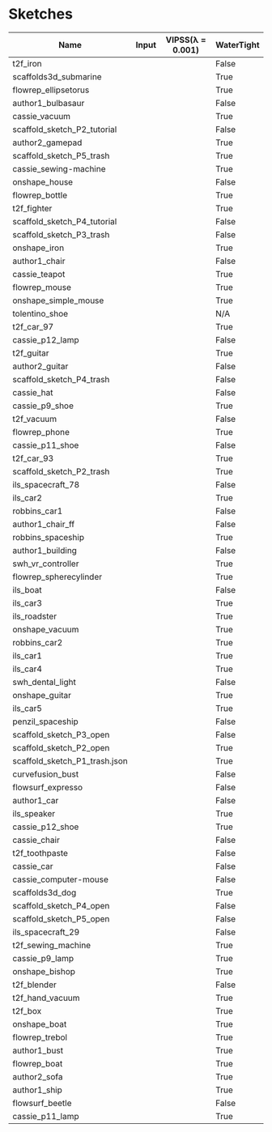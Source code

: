 # Sketches


<script type="module" src="https://ajax.googleapis.com/ajax/libs/model-viewer/3.4.0/model-viewer.min.js"
></script>

<style>
model-viewer {
  width: 300px;
  height: 250px;
  background-color: #ffffff;
}
</style>




Name | Input |    VIPSS(λ = 0.001)  | WaterTight
------------- | ------------- | ------------- | ---------|
t2f_iron | <model-viewer camera-controls touch-action="pan-y" src="models/sketch-glb/t2f_iron.glb" ar alt="A 3D transparency test" style="background-color: unset;"></model-viewer> | <model-viewer camera-controls touch-action="pan-y" src="models/sketch-vipss-lambda-0001/t2f_iron_sketch_proxy.glb" ar alt="A 3D transparency test" style="background-color: black;"></model-viewer> | False
scaffolds3d_submarine | <model-viewer camera-controls touch-action="pan-y" src="models/sketch-glb/scaffolds3d_submarine.glb" ar alt="A 3D transparency test" style="background-color: unset;"></model-viewer> | <model-viewer camera-controls touch-action="pan-y" src="models/sketch-vipss-lambda-0001/scaffolds3d_submarine_sketch_proxy.glb" ar alt="A 3D transparency test" style="background-color: black;"></model-viewer> | True
flowrep_ellipsetorus | <model-viewer camera-controls touch-action="pan-y" src="models/sketch-glb/flowrep_ellipsetorus.glb" ar alt="A 3D transparency test" style="background-color: unset;"></model-viewer> | <model-viewer camera-controls touch-action="pan-y" src="models/sketch-vipss-lambda-0001/flowrep_ellipsetorus_sketch_proxy.glb" ar alt="A 3D transparency test" style="background-color: black;"></model-viewer> | True
author1_bulbasaur | <model-viewer camera-controls touch-action="pan-y" src="models/sketch-glb/author1_bulbasaur.glb" ar alt="A 3D transparency test" style="background-color: unset;"></model-viewer> | <model-viewer camera-controls touch-action="pan-y" src="models/sketch-vipss-lambda-0001/author1_bulbasaur_sketch_proxy.glb" ar alt="A 3D transparency test" style="background-color: black;"></model-viewer> | False
cassie_vacuum | <model-viewer camera-controls touch-action="pan-y" src="models/sketch-glb/cassie_vacuum.glb" ar alt="A 3D transparency test" style="background-color: unset;"></model-viewer> | <model-viewer camera-controls touch-action="pan-y" src="models/sketch-vipss-lambda-0001/cassie_vacuum_sketch_proxy.glb" ar alt="A 3D transparency test" style="background-color: black;"></model-viewer> | True
scaffold_sketch_P2_tutorial | <model-viewer camera-controls touch-action="pan-y" src="models/sketch-glb/scaffold_sketch_P2_tutorial.glb" ar alt="A 3D transparency test" style="background-color: unset;"></model-viewer> | <model-viewer camera-controls touch-action="pan-y" src="models/sketch-vipss-lambda-0001/scaffold_sketch_P2_tutorial_sketch_proxy.glb" ar alt="A 3D transparency test" style="background-color: black;"></model-viewer> | False
author2_gamepad | <model-viewer camera-controls touch-action="pan-y" src="models/sketch-glb/author2_gamepad.glb" ar alt="A 3D transparency test" style="background-color: unset;"></model-viewer> | <model-viewer camera-controls touch-action="pan-y" src="models/sketch-vipss-lambda-0001/author2_gamepad_sketch_proxy.glb" ar alt="A 3D transparency test" style="background-color: black;"></model-viewer> | True
scaffold_sketch_P5_trash | <model-viewer camera-controls touch-action="pan-y" src="models/sketch-glb/scaffold_sketch_P5_trash.glb" ar alt="A 3D transparency test" style="background-color: unset;"></model-viewer> | <model-viewer camera-controls touch-action="pan-y" src="models/sketch-vipss-lambda-0001/scaffold_sketch_P5_trash_sketch_proxy.glb" ar alt="A 3D transparency test" style="background-color: black;"></model-viewer> | True
cassie_sewing-machine | <model-viewer camera-controls touch-action="pan-y" src="models/sketch-glb/cassie_sewing-machine.glb" ar alt="A 3D transparency test" style="background-color: unset;"></model-viewer> | <model-viewer camera-controls touch-action="pan-y" src="models/sketch-vipss-lambda-0001/cassie_sewing-machine_sketch_proxy.glb" ar alt="A 3D transparency test" style="background-color: black;"></model-viewer> | True
onshape_house | <model-viewer camera-controls touch-action="pan-y" src="models/sketch-glb/onshape_house.glb" ar alt="A 3D transparency test" style="background-color: unset;"></model-viewer> | <model-viewer camera-controls touch-action="pan-y" src="models/sketch-vipss-lambda-0001/onshape_house_sketch_proxy.glb" ar alt="A 3D transparency test" style="background-color: black;"></model-viewer> | False
flowrep_bottle | <model-viewer camera-controls touch-action="pan-y" src="models/sketch-glb/flowrep_bottle.glb" ar alt="A 3D transparency test" style="background-color: unset;"></model-viewer> | <model-viewer camera-controls touch-action="pan-y" src="models/sketch-vipss-lambda-0001/flowrep_bottle_sketch_proxy.glb" ar alt="A 3D transparency test" style="background-color: black;"></model-viewer> | True
t2f_fighter | <model-viewer camera-controls touch-action="pan-y" src="models/sketch-glb/t2f_fighter.glb" ar alt="A 3D transparency test" style="background-color: unset;"></model-viewer> | <model-viewer camera-controls touch-action="pan-y" src="models/sketch-vipss-lambda-0001/t2f_fighter_sketch_proxy.glb" ar alt="A 3D transparency test" style="background-color: black;"></model-viewer> | True
scaffold_sketch_P4_tutorial | <model-viewer camera-controls touch-action="pan-y" src="models/sketch-glb/scaffold_sketch_P4_tutorial.glb" ar alt="A 3D transparency test" style="background-color: unset;"></model-viewer> | <model-viewer camera-controls touch-action="pan-y" src="models/sketch-vipss-lambda-0001/scaffold_sketch_P4_tutorial_sketch_proxy.glb" ar alt="A 3D transparency test" style="background-color: black;"></model-viewer> | False
scaffold_sketch_P3_trash | <model-viewer camera-controls touch-action="pan-y" src="models/sketch-glb/scaffold_sketch_P3_trash.glb" ar alt="A 3D transparency test" style="background-color: unset;"></model-viewer> | <model-viewer camera-controls touch-action="pan-y" src="models/sketch-vipss-lambda-0001/scaffold_sketch_P3_trash_sketch_proxy.glb" ar alt="A 3D transparency test" style="background-color: black;"></model-viewer> | False
onshape_iron | <model-viewer camera-controls touch-action="pan-y" src="models/sketch-glb/onshape_iron.glb" ar alt="A 3D transparency test" style="background-color: unset;"></model-viewer> | <model-viewer camera-controls touch-action="pan-y" src="models/sketch-vipss-lambda-0001/onshape_iron_sketch_proxy.glb" ar alt="A 3D transparency test" style="background-color: black;"></model-viewer> | True
author1_chair | <model-viewer camera-controls touch-action="pan-y" src="models/sketch-glb/author1_chair.glb" ar alt="A 3D transparency test" style="background-color: unset;"></model-viewer> | <model-viewer camera-controls touch-action="pan-y" src="models/sketch-vipss-lambda-0001/author1_chair_sketch_proxy.glb" ar alt="A 3D transparency test" style="background-color: black;"></model-viewer> | False
cassie_teapot | <model-viewer camera-controls touch-action="pan-y" src="models/sketch-glb/cassie_teapot.glb" ar alt="A 3D transparency test" style="background-color: unset;"></model-viewer> | <model-viewer camera-controls touch-action="pan-y" src="models/sketch-vipss-lambda-0001/cassie_teapot_sketch_proxy.glb" ar alt="A 3D transparency test" style="background-color: black;"></model-viewer> | True
flowrep_mouse | <model-viewer camera-controls touch-action="pan-y" src="models/sketch-glb/flowrep_mouse.glb" ar alt="A 3D transparency test" style="background-color: unset;"></model-viewer> | <model-viewer camera-controls touch-action="pan-y" src="models/sketch-vipss-lambda-0001/flowrep_mouse_sketch_proxy.glb" ar alt="A 3D transparency test" style="background-color: black;"></model-viewer> | True
onshape_simple_mouse | <model-viewer camera-controls touch-action="pan-y" src="models/sketch-glb/onshape_simple_mouse.glb" ar alt="A 3D transparency test" style="background-color: unset;"></model-viewer> | <model-viewer camera-controls touch-action="pan-y" src="models/sketch-vipss-lambda-0001/onshape_simple_mouse_sketch_proxy.glb" ar alt="A 3D transparency test" style="background-color: black;"></model-viewer> | True
tolentino_shoe | <model-viewer camera-controls touch-action="pan-y" src="models/sketch-glb/tolentino_shoe.glb" ar alt="A 3D transparency test" style="background-color: unset;"></model-viewer> | <model-viewer camera-controls touch-action="pan-y" src="models/sketch-vipss-lambda-0001/tolentino_shoe_sketch_proxy.glb" ar alt="A 3D transparency test" style="background-color: black;"></model-viewer> | N/A
t2f_car_97 | <model-viewer camera-controls touch-action="pan-y" src="models/sketch-glb/t2f_car_97.glb" ar alt="A 3D transparency test" style="background-color: unset;"></model-viewer> | <model-viewer camera-controls touch-action="pan-y" src="models/sketch-vipss-lambda-0001/t2f_car_97_sketch_proxy.glb" ar alt="A 3D transparency test" style="background-color: black;"></model-viewer> | True
cassie_p12_lamp | <model-viewer camera-controls touch-action="pan-y" src="models/sketch-glb/cassie_p12_lamp.glb" ar alt="A 3D transparency test" style="background-color: unset;"></model-viewer> | <model-viewer camera-controls touch-action="pan-y" src="models/sketch-vipss-lambda-0001/cassie_p12_lamp_sketch_proxy.glb" ar alt="A 3D transparency test" style="background-color: black;"></model-viewer> | False
t2f_guitar | <model-viewer camera-controls touch-action="pan-y" src="models/sketch-glb/t2f_guitar.glb" ar alt="A 3D transparency test" style="background-color: unset;"></model-viewer> | <model-viewer camera-controls touch-action="pan-y" src="models/sketch-vipss-lambda-0001/t2f_guitar_sketch_proxy.glb" ar alt="A 3D transparency test" style="background-color: black;"></model-viewer> | True
author2_guitar | <model-viewer camera-controls touch-action="pan-y" src="models/sketch-glb/author2_guitar.glb" ar alt="A 3D transparency test" style="background-color: unset;"></model-viewer> | <model-viewer camera-controls touch-action="pan-y" src="models/sketch-vipss-lambda-0001/author2_guitar_sketch_proxy.glb" ar alt="A 3D transparency test" style="background-color: black;"></model-viewer> | False
scaffold_sketch_P4_trash | <model-viewer camera-controls touch-action="pan-y" src="models/sketch-glb/scaffold_sketch_P4_trash.glb" ar alt="A 3D transparency test" style="background-color: unset;"></model-viewer> | <model-viewer camera-controls touch-action="pan-y" src="models/sketch-vipss-lambda-0001/scaffold_sketch_P4_trash_sketch_proxy.glb" ar alt="A 3D transparency test" style="background-color: black;"></model-viewer> | False
cassie_hat | <model-viewer camera-controls touch-action="pan-y" src="models/sketch-glb/cassie_hat.glb" ar alt="A 3D transparency test" style="background-color: unset;"></model-viewer> | <model-viewer camera-controls touch-action="pan-y" src="models/sketch-vipss-lambda-0001/cassie_hat_sketch_proxy.glb" ar alt="A 3D transparency test" style="background-color: black;"></model-viewer> | False
cassie_p9_shoe | <model-viewer camera-controls touch-action="pan-y" src="models/sketch-glb/cassie_p9_shoe.glb" ar alt="A 3D transparency test" style="background-color: unset;"></model-viewer> | <model-viewer camera-controls touch-action="pan-y" src="models/sketch-vipss-lambda-0001/cassie_p9_shoe_sketch_proxy.glb" ar alt="A 3D transparency test" style="background-color: black;"></model-viewer> | True
t2f_vacuum | <model-viewer camera-controls touch-action="pan-y" src="models/sketch-glb/t2f_vacuum.glb" ar alt="A 3D transparency test" style="background-color: unset;"></model-viewer> | <model-viewer camera-controls touch-action="pan-y" src="models/sketch-vipss-lambda-0001/t2f_vacuum_sketch_proxy.glb" ar alt="A 3D transparency test" style="background-color: black;"></model-viewer> | False
flowrep_phone | <model-viewer camera-controls touch-action="pan-y" src="models/sketch-glb/flowrep_phone.glb" ar alt="A 3D transparency test" style="background-color: unset;"></model-viewer> | <model-viewer camera-controls touch-action="pan-y" src="models/sketch-vipss-lambda-0001/flowrep_phone_sketch_proxy.glb" ar alt="A 3D transparency test" style="background-color: black;"></model-viewer> | True
cassie_p11_shoe | <model-viewer camera-controls touch-action="pan-y" src="models/sketch-glb/cassie_p11_shoe.glb" ar alt="A 3D transparency test" style="background-color: unset;"></model-viewer> | <model-viewer camera-controls touch-action="pan-y" src="models/sketch-vipss-lambda-0001/cassie_p11_shoe_sketch_proxy.glb" ar alt="A 3D transparency test" style="background-color: black;"></model-viewer> | False
t2f_car_93 | <model-viewer camera-controls touch-action="pan-y" src="models/sketch-glb/t2f_car_93.glb" ar alt="A 3D transparency test" style="background-color: unset;"></model-viewer> | <model-viewer camera-controls touch-action="pan-y" src="models/sketch-vipss-lambda-0001/t2f_car_93_sketch_proxy.glb" ar alt="A 3D transparency test" style="background-color: black;"></model-viewer> | True
scaffold_sketch_P2_trash | <model-viewer camera-controls touch-action="pan-y" src="models/sketch-glb/scaffold_sketch_P2_trash.glb" ar alt="A 3D transparency test" style="background-color: unset;"></model-viewer> | <model-viewer camera-controls touch-action="pan-y" src="models/sketch-vipss-lambda-0001/scaffold_sketch_P2_trash_sketch_proxy.glb" ar alt="A 3D transparency test" style="background-color: black;"></model-viewer> | True
ils_spacecraft_78 | <model-viewer camera-controls touch-action="pan-y" src="models/sketch-glb/ils_spacecraft_78.glb" ar alt="A 3D transparency test" style="background-color: unset;"></model-viewer> | <model-viewer camera-controls touch-action="pan-y" src="models/sketch-vipss-lambda-0001/ils_spacecraft_78_sketch_proxy.glb" ar alt="A 3D transparency test" style="background-color: black;"></model-viewer> | False
ils_car2 | <model-viewer camera-controls touch-action="pan-y" src="models/sketch-glb/ils_car2.glb" ar alt="A 3D transparency test" style="background-color: unset;"></model-viewer> | <model-viewer camera-controls touch-action="pan-y" src="models/sketch-vipss-lambda-0001/ils_car2_sketch_proxy.glb" ar alt="A 3D transparency test" style="background-color: black;"></model-viewer> | True
robbins_car1 | <model-viewer camera-controls touch-action="pan-y" src="models/sketch-glb/robbins_car1.glb" ar alt="A 3D transparency test" style="background-color: unset;"></model-viewer> | <model-viewer camera-controls touch-action="pan-y" src="models/sketch-vipss-lambda-0001/robbins_car1_sketch_proxy.glb" ar alt="A 3D transparency test" style="background-color: black;"></model-viewer> | False
author1_chair_ff | <model-viewer camera-controls touch-action="pan-y" src="models/sketch-glb/author1_chair_ff.glb" ar alt="A 3D transparency test" style="background-color: unset;"></model-viewer> | <model-viewer camera-controls touch-action="pan-y" src="models/sketch-vipss-lambda-0001/author1_chair_ff_sketch_proxy.glb" ar alt="A 3D transparency test" style="background-color: black;"></model-viewer> | False
robbins_spaceship | <model-viewer camera-controls touch-action="pan-y" src="models/sketch-glb/robbins_spaceship.glb" ar alt="A 3D transparency test" style="background-color: unset;"></model-viewer> | <model-viewer camera-controls touch-action="pan-y" src="models/sketch-vipss-lambda-0001/robbins_spaceship_sketch_proxy.glb" ar alt="A 3D transparency test" style="background-color: black;"></model-viewer> | True
author1_building | <model-viewer camera-controls touch-action="pan-y" src="models/sketch-glb/author1_building.glb" ar alt="A 3D transparency test" style="background-color: unset;"></model-viewer> | <model-viewer camera-controls touch-action="pan-y" src="models/sketch-vipss-lambda-0001/author1_building_sketch_proxy.glb" ar alt="A 3D transparency test" style="background-color: black;"></model-viewer> | False
swh_vr_controller | <model-viewer camera-controls touch-action="pan-y" src="models/sketch-glb/swh_vr_controller.glb" ar alt="A 3D transparency test" style="background-color: unset;"></model-viewer> | <model-viewer camera-controls touch-action="pan-y" src="models/sketch-vipss-lambda-0001/swh_vr_controller_sketch_proxy.glb" ar alt="A 3D transparency test" style="background-color: black;"></model-viewer> | True
flowrep_spherecylinder | <model-viewer camera-controls touch-action="pan-y" src="models/sketch-glb/flowrep_spherecylinder.glb" ar alt="A 3D transparency test" style="background-color: unset;"></model-viewer> | <model-viewer camera-controls touch-action="pan-y" src="models/sketch-vipss-lambda-0001/flowrep_spherecylinder_sketch_proxy.glb" ar alt="A 3D transparency test" style="background-color: black;"></model-viewer> | True
ils_boat | <model-viewer camera-controls touch-action="pan-y" src="models/sketch-glb/ils_boat.glb" ar alt="A 3D transparency test" style="background-color: unset;"></model-viewer> | <model-viewer camera-controls touch-action="pan-y" src="models/sketch-vipss-lambda-0001/ils_boat_sketch_proxy.glb" ar alt="A 3D transparency test" style="background-color: black;"></model-viewer> | False
ils_car3 | <model-viewer camera-controls touch-action="pan-y" src="models/sketch-glb/ils_car3.glb" ar alt="A 3D transparency test" style="background-color: unset;"></model-viewer> | <model-viewer camera-controls touch-action="pan-y" src="models/sketch-vipss-lambda-0001/ils_car3_sketch_proxy.glb" ar alt="A 3D transparency test" style="background-color: black;"></model-viewer> | True
ils_roadster | <model-viewer camera-controls touch-action="pan-y" src="models/sketch-glb/ils_roadster.glb" ar alt="A 3D transparency test" style="background-color: unset;"></model-viewer> | <model-viewer camera-controls touch-action="pan-y" src="models/sketch-vipss-lambda-0001/ils_roadster_sketch_proxy.glb" ar alt="A 3D transparency test" style="background-color: black;"></model-viewer> | True
onshape_vacuum | <model-viewer camera-controls touch-action="pan-y" src="models/sketch-glb/onshape_vacuum.glb" ar alt="A 3D transparency test" style="background-color: unset;"></model-viewer> | <model-viewer camera-controls touch-action="pan-y" src="models/sketch-vipss-lambda-0001/onshape_vacuum_sketch_proxy.glb" ar alt="A 3D transparency test" style="background-color: black;"></model-viewer> | True
robbins_car2 | <model-viewer camera-controls touch-action="pan-y" src="models/sketch-glb/robbins_car2.glb" ar alt="A 3D transparency test" style="background-color: unset;"></model-viewer> | <model-viewer camera-controls touch-action="pan-y" src="models/sketch-vipss-lambda-0001/robbins_car2_sketch_proxy.glb" ar alt="A 3D transparency test" style="background-color: black;"></model-viewer> | True
ils_car1 | <model-viewer camera-controls touch-action="pan-y" src="models/sketch-glb/ils_car1.glb" ar alt="A 3D transparency test" style="background-color: unset;"></model-viewer> | <model-viewer camera-controls touch-action="pan-y" src="models/sketch-vipss-lambda-0001/ils_car1_sketch_proxy.glb" ar alt="A 3D transparency test" style="background-color: black;"></model-viewer> | True
ils_car4 | <model-viewer camera-controls touch-action="pan-y" src="models/sketch-glb/ils_car4.glb" ar alt="A 3D transparency test" style="background-color: unset;"></model-viewer> | <model-viewer camera-controls touch-action="pan-y" src="models/sketch-vipss-lambda-0001/ils_car4_sketch_proxy.glb" ar alt="A 3D transparency test" style="background-color: black;"></model-viewer> | True
swh_dental_light | <model-viewer camera-controls touch-action="pan-y" src="models/sketch-glb/swh_dental_light.glb" ar alt="A 3D transparency test" style="background-color: unset;"></model-viewer> | <model-viewer camera-controls touch-action="pan-y" src="models/sketch-vipss-lambda-0001/swh_dental_light_sketch_proxy.glb" ar alt="A 3D transparency test" style="background-color: black;"></model-viewer> | False
onshape_guitar | <model-viewer camera-controls touch-action="pan-y" src="models/sketch-glb/onshape_guitar.glb" ar alt="A 3D transparency test" style="background-color: unset;"></model-viewer> | <model-viewer camera-controls touch-action="pan-y" src="models/sketch-vipss-lambda-0001/onshape_guitar_sketch_proxy.glb" ar alt="A 3D transparency test" style="background-color: black;"></model-viewer> | True
ils_car5 | <model-viewer camera-controls touch-action="pan-y" src="models/sketch-glb/ils_car5.glb" ar alt="A 3D transparency test" style="background-color: unset;"></model-viewer> | <model-viewer camera-controls touch-action="pan-y" src="models/sketch-vipss-lambda-0001/ils_car5_sketch_proxy.glb" ar alt="A 3D transparency test" style="background-color: black;"></model-viewer> | True
penzil_spaceship | <model-viewer camera-controls touch-action="pan-y" src="models/sketch-glb/penzil_spaceship.glb" ar alt="A 3D transparency test" style="background-color: unset;"></model-viewer> | <model-viewer camera-controls touch-action="pan-y" src="models/sketch-vipss-lambda-0001/penzil_spaceship_sketch_proxy.glb" ar alt="A 3D transparency test" style="background-color: black;"></model-viewer> | False
scaffold_sketch_P3_open | <model-viewer camera-controls touch-action="pan-y" src="models/sketch-glb/scaffold_sketch_P3_open.glb" ar alt="A 3D transparency test" style="background-color: unset;"></model-viewer> | <model-viewer camera-controls touch-action="pan-y" src="models/sketch-vipss-lambda-0001/scaffold_sketch_P3_open_sketch_proxy.glb" ar alt="A 3D transparency test" style="background-color: black;"></model-viewer> | False
scaffold_sketch_P2_open | <model-viewer camera-controls touch-action="pan-y" src="models/sketch-glb/scaffold_sketch_P2_open.glb" ar alt="A 3D transparency test" style="background-color: unset;"></model-viewer> | <model-viewer camera-controls touch-action="pan-y" src="models/sketch-vipss-lambda-0001/scaffold_sketch_P2_open_sketch_proxy.glb" ar alt="A 3D transparency test" style="background-color: black;"></model-viewer> | True
scaffold_sketch_P1_trash.json | <model-viewer camera-controls touch-action="pan-y" src="models/sketch-glb/scaffold_sketch_P1_trash.json.glb" ar alt="A 3D transparency test" style="background-color: unset;"></model-viewer> | <model-viewer camera-controls touch-action="pan-y" src="models/sketch-vipss-lambda-0001/scaffold_sketch_P1_trash.json_sketch_proxy.glb" ar alt="A 3D transparency test" style="background-color: black;"></model-viewer> | True
curvefusion_bust | <model-viewer camera-controls touch-action="pan-y" src="models/sketch-glb/curvefusion_bust.glb" ar alt="A 3D transparency test" style="background-color: unset;"></model-viewer> | <model-viewer camera-controls touch-action="pan-y" src="models/sketch-vipss-lambda-0001/curvefusion_bust_sketch_proxy.glb" ar alt="A 3D transparency test" style="background-color: black;"></model-viewer> | False
flowsurf_expresso | <model-viewer camera-controls touch-action="pan-y" src="models/sketch-glb/flowsurf_expresso.glb" ar alt="A 3D transparency test" style="background-color: unset;"></model-viewer> | <model-viewer camera-controls touch-action="pan-y" src="models/sketch-vipss-lambda-0001/flowsurf_expresso_sketch_proxy.glb" ar alt="A 3D transparency test" style="background-color: black;"></model-viewer> | False
author1_car | <model-viewer camera-controls touch-action="pan-y" src="models/sketch-glb/author1_car.glb" ar alt="A 3D transparency test" style="background-color: unset;"></model-viewer> | <model-viewer camera-controls touch-action="pan-y" src="models/sketch-vipss-lambda-0001/author1_car_sketch_proxy.glb" ar alt="A 3D transparency test" style="background-color: black;"></model-viewer> | False
ils_speaker | <model-viewer camera-controls touch-action="pan-y" src="models/sketch-glb/ils_speaker.glb" ar alt="A 3D transparency test" style="background-color: unset;"></model-viewer> | <model-viewer camera-controls touch-action="pan-y" src="models/sketch-vipss-lambda-0001/ils_speaker_sketch_proxy.glb" ar alt="A 3D transparency test" style="background-color: black;"></model-viewer> | True
cassie_p12_shoe | <model-viewer camera-controls touch-action="pan-y" src="models/sketch-glb/cassie_p12_shoe.glb" ar alt="A 3D transparency test" style="background-color: unset;"></model-viewer> | <model-viewer camera-controls touch-action="pan-y" src="models/sketch-vipss-lambda-0001/cassie_p12_shoe_sketch_proxy.glb" ar alt="A 3D transparency test" style="background-color: black;"></model-viewer> | True
cassie_chair | <model-viewer camera-controls touch-action="pan-y" src="models/sketch-glb/cassie_chair.glb" ar alt="A 3D transparency test" style="background-color: unset;"></model-viewer> | <model-viewer camera-controls touch-action="pan-y" src="models/sketch-vipss-lambda-0001/cassie_chair_sketch_proxy.glb" ar alt="A 3D transparency test" style="background-color: black;"></model-viewer> | False
t2f_toothpaste | <model-viewer camera-controls touch-action="pan-y" src="models/sketch-glb/t2f_toothpaste.glb" ar alt="A 3D transparency test" style="background-color: unset;"></model-viewer> | <model-viewer camera-controls touch-action="pan-y" src="models/sketch-vipss-lambda-0001/t2f_toothpaste_sketch_proxy.glb" ar alt="A 3D transparency test" style="background-color: black;"></model-viewer> | False
cassie_car | <model-viewer camera-controls touch-action="pan-y" src="models/sketch-glb/cassie_car.glb" ar alt="A 3D transparency test" style="background-color: unset;"></model-viewer> | <model-viewer camera-controls touch-action="pan-y" src="models/sketch-vipss-lambda-0001/cassie_car_sketch_proxy.glb" ar alt="A 3D transparency test" style="background-color: black;"></model-viewer> | False
cassie_computer-mouse | <model-viewer camera-controls touch-action="pan-y" src="models/sketch-glb/cassie_computer-mouse.glb" ar alt="A 3D transparency test" style="background-color: unset;"></model-viewer> | <model-viewer camera-controls touch-action="pan-y" src="models/sketch-vipss-lambda-0001/cassie_computer-mouse_sketch_proxy.glb" ar alt="A 3D transparency test" style="background-color: black;"></model-viewer> | False
scaffolds3d_dog | <model-viewer camera-controls touch-action="pan-y" src="models/sketch-glb/scaffolds3d_dog.glb" ar alt="A 3D transparency test" style="background-color: unset;"></model-viewer> | <model-viewer camera-controls touch-action="pan-y" src="models/sketch-vipss-lambda-0001/scaffolds3d_dog_sketch_proxy.glb" ar alt="A 3D transparency test" style="background-color: black;"></model-viewer> | True
scaffold_sketch_P4_open | <model-viewer camera-controls touch-action="pan-y" src="models/sketch-glb/scaffold_sketch_P4_open.glb" ar alt="A 3D transparency test" style="background-color: unset;"></model-viewer> | <model-viewer camera-controls touch-action="pan-y" src="models/sketch-vipss-lambda-0001/scaffold_sketch_P4_open_sketch_proxy.glb" ar alt="A 3D transparency test" style="background-color: black;"></model-viewer> | False
scaffold_sketch_P5_open | <model-viewer camera-controls touch-action="pan-y" src="models/sketch-glb/scaffold_sketch_P5_open.glb" ar alt="A 3D transparency test" style="background-color: unset;"></model-viewer> | <model-viewer camera-controls touch-action="pan-y" src="models/sketch-vipss-lambda-0001/scaffold_sketch_P5_open_sketch_proxy.glb" ar alt="A 3D transparency test" style="background-color: black;"></model-viewer> | False
ils_spacecraft_29 | <model-viewer camera-controls touch-action="pan-y" src="models/sketch-glb/ils_spacecraft_29.glb" ar alt="A 3D transparency test" style="background-color: unset;"></model-viewer> | <model-viewer camera-controls touch-action="pan-y" src="models/sketch-vipss-lambda-0001/ils_spacecraft_29_sketch_proxy.glb" ar alt="A 3D transparency test" style="background-color: black;"></model-viewer> | False
t2f_sewing_machine | <model-viewer camera-controls touch-action="pan-y" src="models/sketch-glb/t2f_sewing_machine.glb" ar alt="A 3D transparency test" style="background-color: unset;"></model-viewer> | <model-viewer camera-controls touch-action="pan-y" src="models/sketch-vipss-lambda-0001/t2f_sewing_machine_sketch_proxy.glb" ar alt="A 3D transparency test" style="background-color: black;"></model-viewer> | True
cassie_p9_lamp | <model-viewer camera-controls touch-action="pan-y" src="models/sketch-glb/cassie_p9_lamp.glb" ar alt="A 3D transparency test" style="background-color: unset;"></model-viewer> | <model-viewer camera-controls touch-action="pan-y" src="models/sketch-vipss-lambda-0001/cassie_p9_lamp_sketch_proxy.glb" ar alt="A 3D transparency test" style="background-color: black;"></model-viewer> | True
onshape_bishop | <model-viewer camera-controls touch-action="pan-y" src="models/sketch-glb/onshape_bishop.glb" ar alt="A 3D transparency test" style="background-color: unset;"></model-viewer> | <model-viewer camera-controls touch-action="pan-y" src="models/sketch-vipss-lambda-0001/onshape_bishop_sketch_proxy.glb" ar alt="A 3D transparency test" style="background-color: black;"></model-viewer> | True
t2f_blender | <model-viewer camera-controls touch-action="pan-y" src="models/sketch-glb/t2f_blender.glb" ar alt="A 3D transparency test" style="background-color: unset;"></model-viewer> | <model-viewer camera-controls touch-action="pan-y" src="models/sketch-vipss-lambda-0001/t2f_blender_sketch_proxy.glb" ar alt="A 3D transparency test" style="background-color: black;"></model-viewer> | False
t2f_hand_vacuum | <model-viewer camera-controls touch-action="pan-y" src="models/sketch-glb/t2f_hand_vacuum.glb" ar alt="A 3D transparency test" style="background-color: unset;"></model-viewer> | <model-viewer camera-controls touch-action="pan-y" src="models/sketch-vipss-lambda-0001/t2f_hand_vacuum_sketch_proxy.glb" ar alt="A 3D transparency test" style="background-color: black;"></model-viewer> | True
t2f_box | <model-viewer camera-controls touch-action="pan-y" src="models/sketch-glb/t2f_box.glb" ar alt="A 3D transparency test" style="background-color: unset;"></model-viewer> | <model-viewer camera-controls touch-action="pan-y" src="models/sketch-vipss-lambda-0001/t2f_box_sketch_proxy.glb" ar alt="A 3D transparency test" style="background-color: black;"></model-viewer> | True
onshape_boat | <model-viewer camera-controls touch-action="pan-y" src="models/sketch-glb/onshape_boat.glb" ar alt="A 3D transparency test" style="background-color: unset;"></model-viewer> | <model-viewer camera-controls touch-action="pan-y" src="models/sketch-vipss-lambda-0001/onshape_boat_sketch_proxy.glb" ar alt="A 3D transparency test" style="background-color: black;"></model-viewer> | True
flowrep_trebol | <model-viewer camera-controls touch-action="pan-y" src="models/sketch-glb/flowrep_trebol.glb" ar alt="A 3D transparency test" style="background-color: unset;"></model-viewer> | <model-viewer camera-controls touch-action="pan-y" src="models/sketch-vipss-lambda-0001/flowrep_trebol_sketch_proxy.glb" ar alt="A 3D transparency test" style="background-color: black;"></model-viewer> | True
author1_bust | <model-viewer camera-controls touch-action="pan-y" src="models/sketch-glb/author1_bust.glb" ar alt="A 3D transparency test" style="background-color: unset;"></model-viewer> | <model-viewer camera-controls touch-action="pan-y" src="models/sketch-vipss-lambda-0001/author1_bust_sketch_proxy.glb" ar alt="A 3D transparency test" style="background-color: black;"></model-viewer> | True
flowrep_boat | <model-viewer camera-controls touch-action="pan-y" src="models/sketch-glb/flowrep_boat.glb" ar alt="A 3D transparency test" style="background-color: unset;"></model-viewer> | <model-viewer camera-controls touch-action="pan-y" src="models/sketch-vipss-lambda-0001/flowrep_boat_sketch_proxy.glb" ar alt="A 3D transparency test" style="background-color: black;"></model-viewer> | True
author2_sofa | <model-viewer camera-controls touch-action="pan-y" src="models/sketch-glb/author2_sofa.glb" ar alt="A 3D transparency test" style="background-color: unset;"></model-viewer> | <model-viewer camera-controls touch-action="pan-y" src="models/sketch-vipss-lambda-0001/author2_sofa_sketch_proxy.glb" ar alt="A 3D transparency test" style="background-color: black;"></model-viewer> | True
author1_ship | <model-viewer camera-controls touch-action="pan-y" src="models/sketch-glb/author1_ship.glb" ar alt="A 3D transparency test" style="background-color: unset;"></model-viewer> | <model-viewer camera-controls touch-action="pan-y" src="models/sketch-vipss-lambda-0001/author1_ship_sketch_proxy.glb" ar alt="A 3D transparency test" style="background-color: black;"></model-viewer> | True
flowsurf_beetle | <model-viewer camera-controls touch-action="pan-y" src="models/sketch-glb/flowsurf_beetle.glb" ar alt="A 3D transparency test" style="background-color: unset;"></model-viewer> | <model-viewer camera-controls touch-action="pan-y" src="models/sketch-vipss-lambda-0001/flowsurf_beetle_sketch_proxy.glb" ar alt="A 3D transparency test" style="background-color: black;"></model-viewer> | False
cassie_p11_lamp | <model-viewer camera-controls touch-action="pan-y" src="models/sketch-glb/cassie_p11_lamp.glb" ar alt="A 3D transparency test" style="background-color: unset;"></model-viewer> | <model-viewer camera-controls touch-action="pan-y" src="models/sketch-vipss-lambda-0001/cassie_p11_lamp_sketch_proxy.glb" ar alt="A 3D transparency test" style="background-color: black;"></model-viewer> | True



